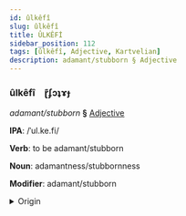 ```yaml
---
id: ûlkêfî
slug: ûlkêfî
title: ÛLKÊFİ
sidebar_position: 112
tags: [ûlkêfî, Adjective, Kartvelian]
description: adamant/stubborn § Adjective
---
```


### ûlkêfî&emsp;<span kind="abugida">ɽ͊ʄɔʇɤɟ</span>

*adamant/stubborn* **§** [Adjective](../../tags/Adjective)

**IPA**: /ˈul.ke.fi/

**Verb**: to be adamant/stubborn

**Noun**: adamantness/stubbornness

**Modifier**: adamant/stubborn

<details>
    <summary>Origin</summary>
    Georgian ურყევი urq̇evi /urqʼevi/<br/>
    <em>Kartvelian Language Family</em>
</details>